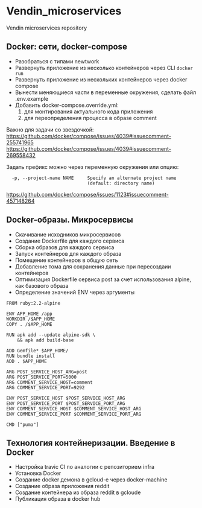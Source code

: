 # Vendin_microservices
Vendin microservices repository

## Docker: сети, docker-compose

- Разобраться с типами newtwork
- Развернуть приложение из несколько контейнеров через CLI `docker run`
- Развернуть приложение из нескольких контейнеров через docker compose
- Вынести меняющиеся части в переменные окружения, сделать файл .env.example
- Добавить docker-compose.override.yml:
  1. для монтирования актуального кода приложения
  2. для переопределения процесса в образе comment

Важно для задачи со звездочкой:
https://github.com/docker/compose/issues/4039#issuecomment-255741965
https://github.com/docker/compose/issues/4039#issuecomment-269558432

Задать префикс можно через переменную окружения или опцию:

```
  -p, --project-name NAME     Specify an alternate project name
                              (default: directory name)
```

https://github.com/docker/compose/issues/1123#issuecomment-457148264

## Docker-образы. Микросервисы

- Скачивание исходников микросервисов
- Создание Dockerfile для каждого сервиса
- Сборка образов для каждого сервиса
- Запуск контейнеров для каждого образа
- Помещение контейнеров в общую сеть
- Добавление тома для сохранения данные при пересоздаии контейнеров
- Оптимизация Dockerfile сервиса post за счет использования alpine, как базового образа
- Определение значений ENV через аргументы

```
FROM ruby:2.2-alpine

ENV APP_HOME /app
WORKDIR /$APP_HOME
COPY . /$APP_HOME

RUN apk add --update alpine-sdk \
    && apk add build-base

ADD Gemfile* $APP_HOME/
RUN bundle install
ADD . $APP_HOME

ARG POST_SERVICE_HOST_ARG=post
ARG POST_SERVICE_PORT=5000
ARG COMMENT_SERVICE_HOST=comment
ARG COMMENT_SERVICE_PORT=9292

ENV POST_SERVICE_HOST $POST_SERVICE_HOST_ARG
ENV POST_SERVICE_PORT $POST_SERVICE_PORT_ARG
ENV COMMENT_SERVICE_HOST $COMMENT_SERVICE_HOST_ARG
ENV COMMENT_SERVICE_PORT $COMMENT_SERVICE_PORT_ARG

CMD ["puma"]

```

## Технология контейнеризации. Введение в Docker

- Настройка travic CI по аналогии с репозиторием infra
- Установка Docker
- Создание docker демона в gcloud-e через docker-machine
- Создание образа приложения reddit
- Создание контейнера из образа reddit в gcloude
- Публикация образа в docker hub

